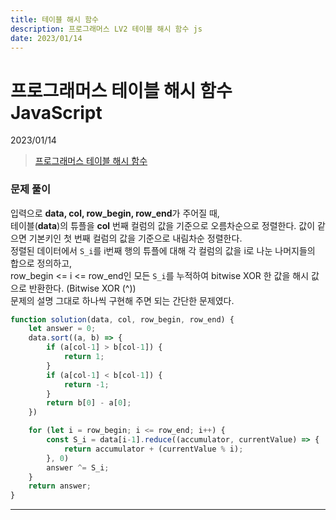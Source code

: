 ```yaml
---
title: 테이블 해시 함수
description: 프로그래머스 LV2 테이블 해시 함수 js
date: 2023/01/14
---
```


# 프로그래머스 테이블 해시 함수 JavaScript
<div class="flex justify-end text-sm">2023/01/14</div>

> <a href="https://school.programmers.co.kr/learn/courses/30/lessons/147354" target="_blank" class="font-bold">프로그래머스 테이블 해시 함수</a>

### 문제 풀이
입력으로 **data, col, row_begin, row_end**가 주어질 때,  
테이블(**data**)의 튜플을 **col** 번째 컬럼의 값을 기준으로 오름차순으로 정렬한다. 값이 같으면 기본키인 첫 번째 컬럼의 값을 기준으로 내림차순 정렬한다.    
정렬된 데이터에서 `S_i`를 i번째 행의 튜플에 대해 각 컬럼의 값을 i로 나눈 나머지들의 합으로 정의하고,  
row_begin <= i <= row_end인 모든 `S_i`를 누적하여 bitwise XOR 한 값을 해시 값으로 반환한다. (Bitwise XOR (^))  
문제의 설명 그대로 하나씩 구현해 주면 되는 간단한 문제였다.

``` js
function solution(data, col, row_begin, row_end) {
    let answer = 0;
    data.sort((a, b) => {
        if (a[col-1] > b[col-1]) {
            return 1;
        }
        if (a[col-1] < b[col-1]) {
            return -1;
        }
        return b[0] - a[0];
    })

    for (let i = row_begin; i <= row_end; i++) {
        const S_i = data[i-1].reduce((accumulator, currentValue) => {
            return accumulator + (currentValue % i);
        }, 0) 
        answer ^= S_i;
    }
    return answer;
}
```

---